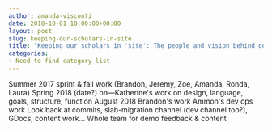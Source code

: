 ```yaml
---
author: amanda-visconti
date: 2018-10-01 10:00:00+00:00
layout: post
slug: keeping-our-scholars-in-site
title: "Keeping our scholars in 'site': The people and vision behind our new website"
categories:
- Need to find category list
---
```


Summer 2017 sprint & fall work (Brandon, Jeremy, Zoe, Amanda, Ronda, Laura)
Spring 2018 (date?) on—Katherine's work on design, language, goals, structure, function
August 2018 Brandon's work
Ammon's dev ops work
Look back at commits, slab-migration channel (dev channel too?), GDocs, content work...
Whole team for demo feedback & content
